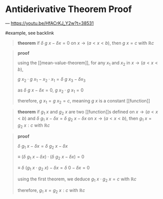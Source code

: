 # Antiderivative Theorem Proof

&mdash; <https://youtu.be/HfACrKJ_Y2w?t=38531>

#example, see backlink

> **theorem** if $\delta\ g\ x - \delta x = 0$ on $x \rightarrow (a < x < b)$, then $g\ x = c$ with $\mathbb R c$

> **proof**
>
> using the [[mean-value-theorem]], for any $x_1$ and $x_2$ in $x \rightarrow (a < x < b)$,
>
> $g\ x_2 \cdot g\ x_1 - x_2 \cdot x_1 = \delta\ g\ x_3 - \delta x_3$
>
> as $\delta\ g\ x - \delta x = 0$, $g\ x_2 \cdot g\ x_1 = 0$
>
> therefore, $g\ x_1 = g\ x_2 = c$, meaning $g\ x$ is a constant [[function]]

> **theorem** if $g_1\ x$ and $g_2\ x$ are two [[function]]s defined on $x \rightarrow (a < x < b)$ and $\delta\ g_1\ x - \delta x = \delta\ g_2\ x - \delta x$ on $x \rightarrow (a < x < b)$, then $g_1\ x = g_2\ x : c$ with $\mathbb R c$

> **proof**
>
> $\delta\ g_1\ x - \delta x = \delta\ g_2\ x - \delta x$
>
> $\equiv\ (\delta\ g_1\ x - \delta x) \cdot (\delta\ g_2\ x - \delta x) = 0$
>
> $\equiv\ \delta\ (g_1\ x \cdot g_2\ x) - \delta x = \delta\ 0 - \delta x = 0$
>
> using the first theorem, we deduce $g_1\ x \cdot g_2\ x = c$ with $\mathbb R c$
>
> therefore, $g_1\ x = g_2\ x : c$ with $\mathbb R c$
